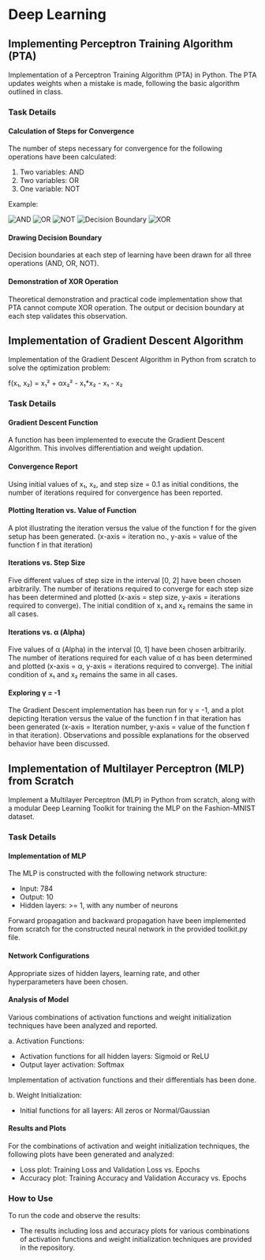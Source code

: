 # Deep Learning

## Implementing Perceptron Training Algorithm (PTA)

Implementation of a Perceptron Training Algorithm (PTA) in Python. The PTA updates weights when a mistake is made, following the basic algorithm outlined in class.

### Task Details

#### Calculation of Steps for Convergence

The number of steps necessary for convergence for the following operations have been calculated:

1. Two variables: AND
2. Two variables: OR
3. One variable: NOT

Example:

![AND](https://github.com/manvendra-nema/Fundamental-of-DeepLearning/assets/53614640/814261ee-127c-48f7-8025-5dca78636921)
![OR](https://github.com/manvendra-nema/Fundamental-of-DeepLearning/assets/53614640/6c55c14c-5b47-4737-9f5b-743cdf5da806)
![NOT](https://github.com/manvendra-nema/Fundamental-of-DeepLearning/assets/53614640/dc80ac44-1736-40bc-9589-851771b9cf1c)
![Decision Boundary](https://github.com/manvendra-nema/Fundamental-of-DeepLearning/assets/53614640/25ce5b69-39d1-494e-8f8b-f12ee349746d)
![XOR](https://github.com/manvendra-nema/Fundamental-of-DeepLearning/assets/53614640/94275018-d9a7-4e1e-9333-210e3c4791c2)

#### Drawing Decision Boundary

Decision boundaries at each step of learning have been drawn for all three operations (AND, OR, NOT).

#### Demonstration of XOR Operation

Theoretical demonstration and practical code implementation show that PTA cannot compute XOR operation. The output or decision boundary at each step validates this observation.

## Implementation of Gradient Descent Algorithm

Implementation of the Gradient Descent Algorithm in Python from scratch to solve the optimization problem:

f(x₁, x₂) = x₁² + αx₂² - x₁*x₂ - x₁ - x₂

### Task Details

#### Gradient Descent Function

A function has been implemented to execute the Gradient Descent Algorithm. This involves differentiation and weight updation.

#### Convergence Report

Using initial values of x₁, x₂, and step size = 0.1 as initial conditions, the number of iterations required for convergence has been reported.

#### Plotting Iteration vs. Value of Function

A plot illustrating the iteration versus the value of the function f for the given setup has been generated. (x-axis = iteration no., y-axis = value of the function f in that iteration)

#### Iterations vs. Step Size

Five different values of step size in the interval [0, 2] have been chosen arbitrarily. The number of iterations required to converge for each step size has been determined and plotted (x-axis = step size, y-axis = iterations required to converge). The initial condition of x₁ and x₂ remains the same in all cases.

#### Iterations vs. α (Alpha)

Five values of α (Alpha) in the interval [0, 1] have been chosen arbitrarily. The number of iterations required for each value of α has been determined and plotted (x-axis = α, y-axis = iterations required to converge). The initial condition of x₁ and x₂ remains the same in all cases.

#### Exploring γ = -1

The Gradient Descent implementation has been run for γ = -1, and a plot depicting Iteration versus the value of the function f in that iteration has been generated (x-axis = Iteration number, y-axis = value of the function f in that iteration). Observations and possible explanations for the observed behavior have been discussed.

## Implementation of Multilayer Perceptron (MLP) from Scratch

Implement a Multilayer Perceptron (MLP) in Python from scratch, along with a modular Deep Learning Toolkit for training the MLP on the Fashion-MNIST dataset.

### Task Details

#### Implementation of MLP

The MLP is constructed with the following network structure:

- Input: 784
- Output: 10
- Hidden layers: >= 1, with any number of neurons

Forward propagation and backward propagation have been implemented from scratch for the constructed neural network in the provided toolkit.py file.

#### Network Configurations

Appropriate sizes of hidden layers, learning rate, and other hyperparameters have been chosen.

#### Analysis of Model

Various combinations of activation functions and weight initialization techniques have been analyzed and reported.

a. Activation Functions:

- Activation functions for all hidden layers: Sigmoid or ReLU
- Output layer activation: Softmax

Implementation of activation functions and their differentials has been done.

b. Weight Initialization:

- Initial functions for all layers: All zeros or Normal/Gaussian

#### Results and Plots

For the combinations of activation and weight initialization techniques, the following plots have been generated and analyzed:

- Loss plot: Training Loss and Validation Loss vs. Epochs
- Accuracy plot: Training Accuracy and Validation Accuracy vs. Epochs

### How to Use

To run the code and observe the results:

- The results including loss and accuracy plots for various combinations of activation functions and weight initialization techniques are provided in the repository.
